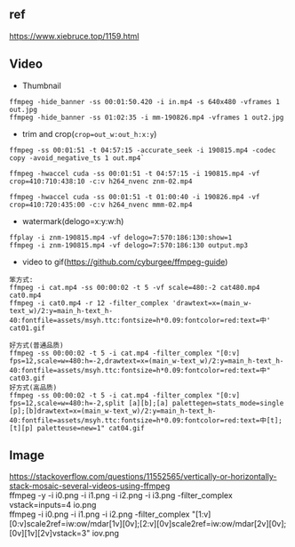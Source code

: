 ## ref
https://www.xiebruce.top/1159.html


## Video
- Thumbnail  
```
ffmpeg -hide_banner -ss 00:01:50.420 -i in.mp4 -s 640x480 -vframes 1 out.jpg
ffmpeg -hide_banner -ss 01:02:35 -i mm-190826.mp4 -vframes 1 out2.jpg
```


- trim and crop(`crop=out_w:out_h:x:y`)
```
ffmpeg -ss 00:01:51 -t 04:57:15 -accurate_seek -i 190815.mp4 -codec copy -avoid_negative_ts 1 out.mp4`

ffmpeg -hwaccel cuda -ss 00:01:51 -t 04:57:15 -i 190815.mp4 -vf crop=410:710:438:10 -c:v h264_nvenc znm-02.mp4

ffmpeg -hwaccel cuda -ss 00:01:51 -t 01:00:40 -i 190826.mp4 -vf crop=410:720:435:00 -c:v h264_nvenc mmm-02.mp4
```
- watermark(delogo=x:y:w:h)
```
ffplay -i znm-190815.mp4 -vf delogo=7:570:186:130:show=1
ffmpeg -i znm-190815.mp4 -vf delogo=7:570:186:130 output.mp3
```

- video to gif(https://github.com/cyburgee/ffmpeg-guide)   
 ```
 笨方式: 
ffmpeg -i cat.mp4 -ss 00:00:02 -t 5 -vf scale=480:-2 cat480.mp4 cat0.mp4
ffmpeg -i cat0.mp4 -r 12 -filter_complex 'drawtext=x=(main_w-text_w)/2:y=main_h-text_h-40:fontfile=assets/msyh.ttc:fontsize=h*0.09:fontcolor=red:text=中' cat01.gif

 好方式(普通品质)
ffmpeg -ss 00:00:02 -t 5 -i cat.mp4 -filter_complex "[0:v] fps=12,scale=w=480:h=-2,drawtext=x=(main_w-text_w)/2:y=main_h-text_h-40:fontfile=assets/msyh.ttc:fontsize=h*0.09:fontcolor=red:text=中" cat03.gif
 好方式(高品质)
ffmpeg -ss 00:00:02 -t 5 -i cat.mp4 -filter_complex "[0:v] fps=12,scale=w=480:h=-2,split [a][b];[a] palettegen=stats_mode=single [p];[b]drawtext=x=(main_w-text_w)/2:y=main_h-text_h-40:fontfile=assets/msyh.ttc:fontsize=h*0.09:fontcolor=red:text=中[t];[t][p] paletteuse=new=1" cat04.gif
 ```

## Image
https://stackoverflow.com/questions/11552565/vertically-or-horizontally-stack-mosaic-several-videos-using-ffmpeg  
ffmpeg -y -i i0.png -i i1.png -i i2.png -i i3.png -filter_complex vstack=inputs=4 io.png  
ffmpeg -i i0.png -i i1.png -i i2.png -filter_complex "[1:v][0:v]scale2ref=iw:ow/mdar[1v][0v];[2:v][0v]scale2ref=iw:ow/mdar[2v][0v];[0v][1v][2v]vstack=3" iov.png  

